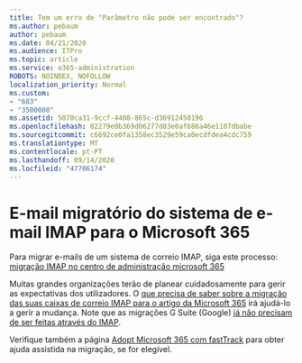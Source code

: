 ```yaml
---
title: Tem um erro de "Parâmetro não pode ser encontrado"?
ms.author: pebaum
author: pebaum
ms.date: 04/21/2020
ms.audience: ITPro
ms.topic: article
ms.service: o365-administration
ROBOTS: NOINDEX, NOFOLLOW
localization_priority: Normal
ms.custom:
- "683"
- "3500008"
ms.assetid: 5070ca31-9ccf-4408-865c-d36912450196
ms.openlocfilehash: 82279e0b369d06277d83e0af686a46e1107dbabe
ms.sourcegitcommit: c6692ce0fa1358ec3529e59ca0ecdfdea4cdc759
ms.translationtype: MT
ms.contentlocale: pt-PT
ms.lasthandoff: 09/14/2020
ms.locfileid: "47706174"
---
```

# <a name="migrating-email-from-imap-email-system-to-microsoft-365"></a>E-mail migratório do sistema de e-mail IMAP para o Microsoft 365

Para migrar e-mails de um sistema de correio IMAP, siga este processo: [migração IMAP no centro de administração microsoft 365](https://docs.microsoft.com/Exchange/mailbox-migration/migrating-imap-mailboxes/imap-migration-in-the-admin-center)
  
Muitas grandes organizações terão de planear cuidadosamente para gerir as expectativas dos utilizadores. O [que precisa de saber sobre a migração das suas caixas de correio IMAP para o artigo da Microsoft 365](https://docs.microsoft.com/Exchange/mailbox-migration/migrating-imap-mailboxes/migrating-imap-mailboxes) irá ajudá-lo a gerir a mudança. Note que as migrações G Suite (Google) [já não precisam de ser feitas através do IMAP](https://docs.microsoft.com/Exchange/mailbox-migration/perform-g-suite-migration).

Verifique também a página [Adopt Microsoft 365 com fastTrack](https://www.microsoft.com/fasttrack/microsoft-365/office-365) para obter ajuda assistida na migração, se for elegível.
  
